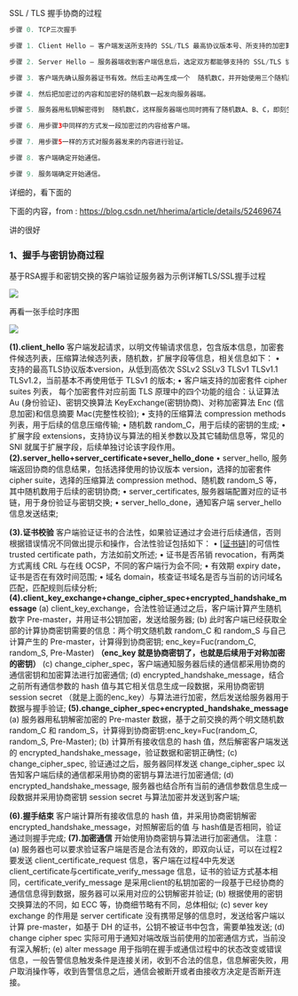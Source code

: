   SSL / TLS 握手协商的过程



```java
步骤 0. TCP三次握手

步骤 1. Client Hello – 客户端发送所支持的 SSL/TLS 最高协议版本号、所支持的加密算法集合及压缩方法集合和   随机数A   等信息给服务器端。 

步骤 2. Server Hello – 服务器端收到客户端信息后，选定双方都能够支持的 SSL/TLS 协议版本和加密方法及压缩方法、 随机数B   和服务器证书返回给客户端。

步骤 3. 客户端先确认服务器证书有效。然后主动再生成一个  随机数C，并开始使用三个随机数：A、B、C 来生成秘钥，这个生成秘钥的算法是客户端跟服务器端共享的，因为之前协商的时候已经确定了算法了（在步骤 2中，服务器告诉了客户端要使用什么加密算法了），生成秘钥后就可以加密一段内容，试着跟服务区通信了，这个内容是经过先散列（Hash），散列后将原内容和散列集一起用刚才的密钥加密；接着用服务器端证书中的公钥对随机数C加密。 

步骤 4. 然后把加密过的内容和加密好的随机数一起发向服务器端。

步骤 5. 服务器用私钥解密得到  随机数C，这样服务器端也同时拥有了随机数A、B、C，即刻生成密钥，再用密钥对加密的内容进行解密，然后解开后对其中的明文内容进行散列（Hash），与客户端发过来的散列值进行比较，如果相等，说明就是客户端发过来的，通信成功。

步骤 6. 用步骤3中同样的方式发一段加密过的内容给客户端。

步骤 7. 用步骤5一样的方式对服务器发来的内容进行验证。

步骤 8. 客户端确定开始通信。

步骤 9. 服务端确定开始通信。
```









详细的，看下面的

下面的内容，from : https://blog.csdn.net/hherima/article/details/52469674

讲的很好

### 1、握手与密钥协商过程

基于RSA握手和密钥交换的客户端验证服务器为示例详解TLS/SSL握手过程

 
![](https://cdn.jsdelivr.net/gh/fanshanhong/note-image/Handshake_and_key_agreement_process.png)

再看一张手绘时序图

![](https://cdn.jsdelivr.net/gh/fanshanhong/note-image/Handshake_and_key_agreement_process_2.png.png)


**(1).client_hello**
  客户端发起请求，以明文传输请求信息，包含版本信息，加密套件候选列表，压缩算法候选列表，随机数，扩展字段等信息，相关信息如下：
  • 支持的最高TLS协议版本version，从低到高依次 SSLv2 SSLv3 TLSv1 TLSv1.1 TLSv1.2，当前基本不再使用低于 TLSv1 的版本;
  • 客户端支持的加密套件 cipher suites 列表， 每个加密套件对应前面 TLS 原理中的四个功能的组合：认证算法 Au (身份验证)、密钥交换算法 KeyExchange(密钥协商)、对称加密算法 Enc (信息加密)和信息摘要 Mac(完整性校验);
  • 支持的压缩算法 compression methods 列表，用于后续的信息压缩传输;
  • 随机数 random_C，用于后续的密钥的生成;
  • 扩展字段 extensions，支持协议与算法的相关参数以及其它辅助信息等，常见的 SNI 就属于扩展字段，后续单独讨论该字段作用。
**(2).server_hello+server_certificate+sever_hello_done**
  • server_hello, 服务端返回协商的信息结果，包括选择使用的协议版本 version，选择的加密套件 cipher suite，选择的压缩算法 compression method、随机数 random_S 等，其中随机数用于后续的密钥协商;
  • server_certificates, 服务器端配置对应的证书链，用于身份验证与密钥交换;
  • server_hello_done，通知客户端 server_hello 信息发送结束;

**(3).证书校验**
  客户端验证证书的合法性，如果验证通过才会进行后续通信，否则根据错误情况不同做出提示和操作，合法性验证包括如下：
  • [[证书链\]](http://blog.csdn.net/hherima/article/details/52469488)的可信性 trusted certificate path，方法如前文所述;
  • 证书是否吊销 revocation，有两类方式离线 CRL 与在线 OCSP，不同的客户端行为会不同;
  • 有效期 expiry date，证书是否在有效时间范围;
  • 域名 domain，核查证书域名是否与当前的访问域名匹配，匹配规则后续分析;
**(4).client_key_exchange+change_cipher_spec+encrypted_handshake_message**
  (a) client_key_exchange，合法性验证通过之后，客户端计算产生随机数字 Pre-master，并用证书公钥加密，发送给服务器;
  (b) 此时客户端已经获取全部的计算协商密钥需要的信息：两个明文随机数 random_C 和 random_S 与自己计算产生的 Pre-master，计算得到协商密钥;
  enc_key=Fuc(random_C, random_S, Pre-Master)   **（enc_key 就是协商密钥了，也就是后续用于对称加密的密钥）**
  (c) change_cipher_spec，客户端通知服务器后续的通信都采用协商的通信密钥和加密算法进行加密通信;
  (d) encrypted_handshake_message，结合之前所有通信参数的 hash 值与其它相关信息生成一段数据，采用协商密钥 session secret （就是上面的enc_key）与算法进行加密，然后发送给服务器用于数据与握手验证;
**(5).change_cipher_spec+encrypted_handshake_message**
  (a) 服务器用私钥解密加密的 Pre-master 数据，基于之前交换的两个明文随机数 random_C 和 random_S，计算得到协商密钥:enc_key=Fuc(random_C, random_S, Pre-Master);
  (b) 计算所有接收信息的 hash 值，然后解密客户端发送的 encrypted_handshake_message，验证数据和密钥正确性;
  (c) change_cipher_spec, 验证通过之后，服务器同样发送 change_cipher_spec 以告知客户端后续的通信都采用协商的密钥与算法进行加密通信;
  (d) encrypted_handshake_message, 服务器也结合所有当前的通信参数信息生成一段数据并采用协商密钥 session secret 与算法加密并发送到客户端;

**(6).握手结束**
  客户端计算所有接收信息的 hash 值，并采用协商密钥解密 encrypted_handshake_message，对照解密后的值 与  hash值是否相同，验证通过则握手完成;
**(7).加密通信**
  开始使用协商密钥与算法进行加密通信。
注意：
  (a) 服务器也可以要求验证客户端是否是合法有效的，即双向认证，可以在过程2要发送 client_certificate_request 信息，客户端在过程4中先发送 client_certificate与certificate_verify_message 信息，证书的验证方式基本相同，certificate_verify_message 是采用client的私钥加密的一段基于已经协商的通信信息得到数据，服务器可以采用对应的公钥解密并验证;
  (b) 根据使用的密钥交换算法的不同，如 ECC 等，协商细节略有不同，总体相似;
  (c) sever key exchange 的作用是 server certificate 没有携带足够的信息时，发送给客户端以计算 pre-master，如基于 DH 的证书，公钥不被证书中包含，需要单独发送;
  (d) change cipher spec 实际可用于通知对端改版当前使用的加密通信方式，当前没有深入解析;
  (e) alter message 用于指明在握手或通信过程中的状态改变或错误信息，一般告警信息触发条件是连接关闭，收到不合法的信息，信息解密失败，用户取消操作等，收到告警信息之后，通信会被断开或者由接收方决定是否断开连接。